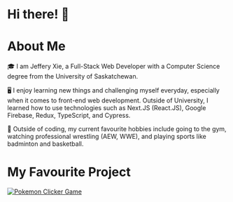 # Hi there! 👋

# About Me 
🎓 I am Jeffery Xie, a Full-Stack Web Developer with a Computer Science degree from the University of Saskatchewan.
<br />

🖥 I enjoy learning new things and challenging myself everyday, especially when it comes to front-end web development. Outside of University, I learned how to use technologies such as Next.JS (React.JS), Google Firebase, Redux, TypeScript, and Cypress.
<br />

🏸 Outside of coding, my current favourite hobbies include going to the gym, watching professional wrestling (AEW, WWE), and playing sports like badminton and basketball. 

# My Favourite Project
[![Pokemon Clicker Game](https://user-images.githubusercontent.com/73203729/181860151-81201c7b-9a80-4371-93f4-9b3d49b24737.png)](https://heropokemon.web.app)
